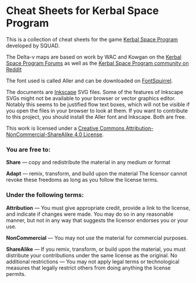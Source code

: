 # Cheat Sheets for Kerbal Space Program

This is a collection of cheat sheets for the game [Kerbal Space Program](http://kerbalspaceprogram.com/) developed by SQUAD.

The Delta-v maps are based on work by WAC and Kowgan on the [Kerbal Space Program Forums](http://forum.kerbalspaceprogram.com) as well as the [Kerbal Space Program community on Reddit](http://reddit.com/r/kerbalspaceprogram)

The font used is called Aller and can be downloaded on [FontSquirrel](http://www.fontsquirrel.com/fonts/aller).

The documents are [Inkscape](http://inkscape.org) SVG files. Some of the features of Inkscape SVGs might not be available to your browser or vector graphics editor. Notably this seems to be justified flow text boxes, which will not be visible if you open the files in your browser to look at them. If you want to contribute to this project, you should install the Aller font and Inkscape. Both are free.

This work is licensed under a [Creative Commons Attribution-NonCommercial-ShareAlike 4.0 License](https://creativecommons.org/licenses/by-nc-sa/4.0/).

### You are free to:

__Share__ — copy and redistribute the material in any medium or format

__Adapt__ — remix, transform, and build upon the material
The licensor cannot revoke these freedoms as long as you follow the license terms.

### Under the following terms:

__Attribution__ — You must give appropriate credit, provide a link to the license, and indicate if changes were made. You may do so in any reasonable manner, but not in any way that suggests the licensor endorses you or your use.

__NonCommercial__ — You may not use the material for commercial purposes.

__ShareAlike__ — If you remix, transform, or build upon the material, you must distribute your contributions under the same license as the original.
No additional restrictions — You may not apply legal terms or technological measures that legally restrict others from doing anything the license permits.